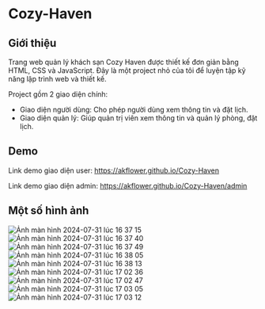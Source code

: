 # Cozy-Haven

## Giới thiệu
Trang web quản lý khách sạn Cozy Haven được thiết kế đơn giản bằng HTML, CSS và JavaScript. Đây là một project nhỏ của tôi để luyện tập kỹ năng lập trình web và thiết kế.

Project gồm 2 giao diện chính:
- Giao diện người dùng: Cho phép người dùng xem thông tin và đặt lịch.
- Giao diện quản lý: Giúp quản trị viên xem thông tin và quản lý phòng, đặt lịch.

## Demo
Link demo giao diện user: https://akflower.github.io/Cozy-Haven

Link demo giao diện admin: https://akflower.github.io/Cozy-Haven/admin

## Một số hình ảnh
![Ảnh màn hình 2024-07-31 lúc 16 37 15](https://github.com/user-attachments/assets/aa90c781-1d84-49dc-b30f-96894316766d)
![Ảnh màn hình 2024-07-31 lúc 16 37 40](https://github.com/user-attachments/assets/2bd88d0f-cb8a-449c-985f-46e451fd6039)
![Ảnh màn hình 2024-07-31 lúc 16 37 49](https://github.com/user-attachments/assets/3039fa32-8dda-4534-aadd-5601ff2b0bc0)
![Ảnh màn hình 2024-07-31 lúc 16 38 05](https://github.com/user-attachments/assets/15d4fd08-778b-4a83-aae3-e98e4e560e3b)
![Ảnh màn hình 2024-07-31 lúc 16 38 13](https://github.com/user-attachments/assets/0bd16abf-776a-4f0e-bf8b-3bcb86d0a1d1)
![Ảnh màn hình 2024-07-31 lúc 17 02 36](https://github.com/user-attachments/assets/28c6714c-b8d0-41ca-9e10-7507f22aae9d)
![Ảnh màn hình 2024-07-31 lúc 17 02 47](https://github.com/user-attachments/assets/d94e0779-5912-4470-ae84-5bb945fdc0ba)
![Ảnh màn hình 2024-07-31 lúc 17 03 05](https://github.com/user-attachments/assets/4d707d62-dd2d-4396-9641-3a6a21766cb4)
![Ảnh màn hình 2024-07-31 lúc 17 03 12](https://github.com/user-attachments/assets/513eca8f-7848-4280-9935-b8b8a65a7dad)
